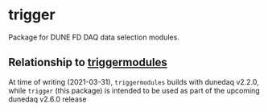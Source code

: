 # trigger

Package for DUNE FD DAQ data selection modules.

## Relationship to [triggermodules](https://github.com/DUNE-DAQ/triggermodules)

At time of writing (2021-03-31), `triggermodules` builds with dunedaq v2.2.0, while `trigger` (this package) is intended to be used as part of the upcoming dunedaq v2.6.0 release
